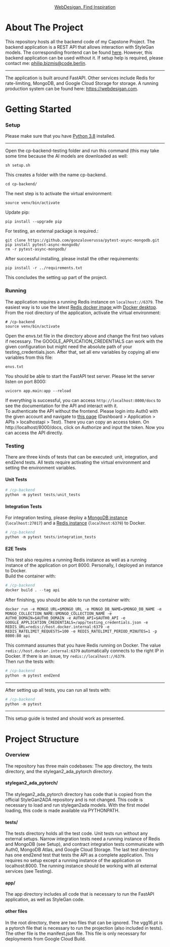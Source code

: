 <p align="center">
  <img src="https://images.webdesigan.com/7977a440fb96487d9c34aa9441405929" alt="">
   <img src="https://images.webdesigan.com/9d05d12c35f54675bc03fbd331ebd218" alt="">
   <img src="https://images.webdesigan.com/638580d812d14554b0aa5bbb42b0b4cc" alt="">
</p>
<p align="center">
    <a href="https://webdesigan.com">WebDesigan, Find Inspiration</a>
  
</p>
</p>

# About The Project

This repository hosts all the backend code of my Capstone Project. The backend application is a REST API that allows interaction with StyleGan models. The corresponding frontend can be found [here](https://github.com/pbizimis/cp-frontend). However, this backend application can be used without it. If setup help is required, please contact me: philip.bizmis@code.berlin.  
_______________
The application is built around FastAPI. Other services include Redis for rate-limiting, MongoDB, and Google Cloud Storage for storage. A running production system can be found here: https://webdesigan.com. 

# Getting Started

### Setup

Please make sure that you have [Python 3.8](https://www.python.org/downloads/) installed.
_____________

Open the cp-backend-testing folder and run this command (this may take some time because the AI models are downloaded as well:
```
sh setup.sh
```

This creates a folder with the name cp-backend.
```
cd cp-backend/
```
The next step is to activate the virtual environment:
```
source venv/bin/activate
```

Update pip:
```
pip install --upgrade pip
```

For testing, an external package is required.:
```
git clone https://github.com/gonzaloverussa/pytest-async-mongodb.git
pip install pytest-async-mongodb/
rm -r pytest-async-mongodb/
```
After successful installing, please install the other requirements:
```
pip install -r ../requirements.txt
```
This concludes the setting up part of the project.
### Running
The application requires a running Redis instance on `localhost://6379`. The easiest way is to use the latest [Redis docker image ](https://hub.docker.com/_/redis) with [Docker desktop](https://www.docker.com/products/docker-desktop).  
From the root directory of the application, activate the virtual environment:
```
# /cp-backend
source venv/bin/activate
```
Open the envs.txt file in the directory above and change the first two values if necessary. The GOOGLE_APPLICATION_CREDENTIALS can work with the given configuration but might need the absolute path of your testing_credentials.json. After that, set all env variables by copying all env variables from this file:
```
envs.txt
```
You should be able to start the FastAPI test server. Please let the server listen on port 8000:
```
uvicorn app.main:app --reload
```
If everything is successful, you can access `http://localhost:8000/docs` to see the documentation for the API and interact with it.  
To authenticate the API without the frontend. Please login into Auth0 with the given account and navigate to [this page](https://manage.auth0.com/dashboard/eu/capstone-testing/apis/61146c19b0d626004693ff79/test) (Dashboard > Application > APIs > localhostapi > Test). There you can copy an access token. On http://localhost/8000/docs, click on Authorize and input the token. Now you can access the API directly.
### Testing
There are three kinds of tests that can be executed: unit, integration, and end2end tests. All tests require activating the virtual environment and setting the environment variables.
#### Unit Tests
```python
# /cp-backend
python -m pytest tests/unit_tests
```
#### Integration Tests
For integration testing, please deploy a [MongoDB instance](https://hub.docker.com/_/mongo) (`localhost:27017`) and a [Redis instance](https://hub.docker.com/_/redis) (`localhost:6379`) to Docker.
```python
# /cp-backend
python -m pytest tests/integration_tests
```
#### E2E Tests
This test also requires a running Redis instance as well as a running instance of the application on port 8000. Personally, I deployed an instance to Docker.   
Build the container with:
```python
# /cp-backend
docker build . --tag api
```
After finishing, you should be able to run the container with:
```
docker run -e MONGO_URL=$MONGO_URL -e MONGO_DB_NAME=$MONGO_DB_NAME -e MONGO_COLLECTION_NAME:$MONGO_COLLECTION_NAME -e AUTH0_DOMAIN=$AUTH0_DOMAIN -e AUTH0_API=$AUTH0_API -e GOOGLE_APPLICATION_CREDENTIALS=/app/testing_credentials.json -e REDIS_URL=redis://host.docker.internal:6379 -e REDIS_RATELIMIT_REQUESTS=100 -e REDIS_RATELIMIT_PERIOD_MINUTES=1 -p 8000:80 api
```
This command assumes that you have Redis running on Docker. The value `redis://host.docker.internal:6379` automatically connects to the right IP in Docker. If there is an issue, try `redis://localhost://6379`.  
Then run the tests with:
```python
# /cp-backend
python -m pytest end2end
```
___________
After setting up all tests, you can run all tests with:
```python
# /cp-backend
python -m pytest
```
_____________________
This setup guide is tested and should work as presented.



# Project Structure
### Overview
The repository has three main codebases: The app directory, the tests directory, and the stylegan2_ada_pytorch directory.
#### stylegan2_ada_pytorch/
The stylegan2_ada_pytorch directory has code that is copied from the official StyleGan2ADA repository and is not changed. This code is necessary to load and run stylegan2ada models. With the first model loading, this code is made available via PYTHONPATH.  
#### tests/
The tests directory holds all the test code. Unit tests run without any external setups. Narrow integration tests need a running instance of Redis and MongoDB (see Setup), and contract integration tests communicate with Auth0, MongoDB Atlas, and Google Cloud Storage. The last test directory has one end2end test that tests the API as a complete application. This requires no setup except a running instance of the application on localhost:8000. The running instance should be working with all external services (see Testing).  
#### app/
The app directory includes all code that is necessary to run the FastAPI application, as well as StyleGan code.
#### other files
In the root directory, there are two files that can be ignored. The vgg16.pt is a pytorch file that is necessary to run the projection (also included in tests). The other file is the manifest.json file. This file is only necessary for deployments from Google Cloud Build.
